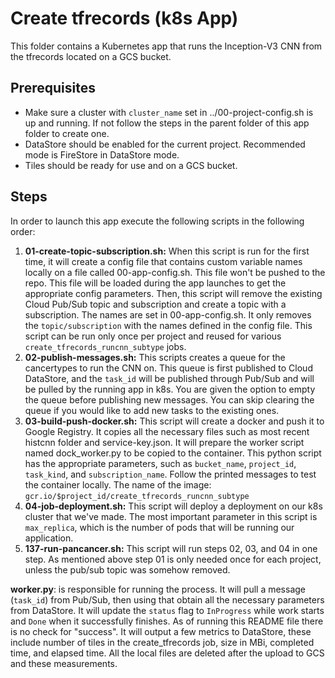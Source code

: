 # Create tfrecords (k8s App)
This folder contains a Kubernetes app that runs the Inception-V3 CNN from the tfrecords located on a GCS bucket. 

## Prerequisites
* Make sure a cluster with `cluster_name` set in ../00-project-config.sh is up and running. If not follow the steps in the parent folder of this app folder to create one.
* DataStore should be enabled for the current project. Recommended mode is FireStore in DataStore mode.
* Tiles should be ready for use and on a GCS bucket.

## Steps
In order to launch this app execute the following scripts in the following order:

1. **01-create-topic-subscription.sh:** When this script is run for the first time, it will create a config file that contains custom variable names locally on a file called 00-app-config.sh. This file won't be pushed to the repo. This file will be loaded during the app launches to get the appropriate config parameters. Then, this script will remove the existing Cloud Pub/Sub topic and subscription and create a topic with a subscription. The names are set in 00-app-config.sh. It only removes the `topic/subscription` with the names defined in the config file. This script can be run only once per project and reused for various `create_tfrecords_runcnn_subtype` jobs.
2. **02-publish-messages.sh:** This scripts creates a queue for the cancertypes to run the CNN on. This queue is first published to Cloud DataStore, and the `task_id` will be published through Pub/Sub and will be pulled by the running app in k8s. You are given the option to empty the queue before publishing new messages. You can skip clearing the queue if you would like to add new tasks to the existing ones.
3. **03-build-push-docker.sh:** This script will create a docker and push it to Google Registry. It copies all the necessary files such as most recent histcnn folder and service-key.json. It will prepare the worker script named dock_worker.py to be copied to the container. This python script has the appropriate parameters, such as `bucket_name`, `project_id`, `task_kind`, and `subscription_name`. Follow the printed messages to test the container locally. The name of the image: `gcr.io/$project_id/create_tfrecords_runcnn_subtype`
4. **04-job-deployment.sh:** This script will deploy a deployment on our k8s cluster that we've made. The most important parameter in this script is `max_replica`, which is the number of pods that will be running our application.
5. **137-run-pancancer.sh:** This script will run steps 02, 03, and 04 in one step. As mentioned above step 01 is only needed once for each project, unless the pub/sub topic was somehow removed.

**worker.py**: is responsible for running the process. It will pull a message (`task_id`) from Pub/Sub, then using that obtain all the necessary parameters from DataStore. It will update the `status` flag to `InProgress` while work starts and `Done` when it successfully finishes. As of running this README file there is no check for "success". It will output a few metrics to DataStore, these include number of tiles in the create_tfrecords job, size in MBi, completed time, and elapsed time. All the local files are deleted after the upload to GCS and these measurements.
